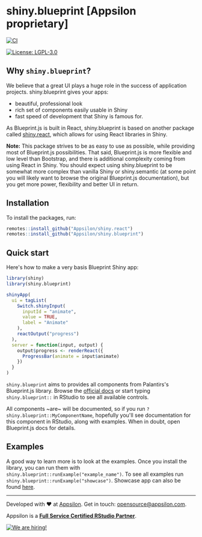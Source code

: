 # shiny.blueprint [Appsilon proprietary]

<!-- badges: start -->
<!-- [![CRAN](https://www.r-pkg.org/badges/version/shiny.blueprint)](https://cran.r-project.org/package=shiny.blueprint) -->
[![CI](https://github.com/Appsilon/shiny.blueprint/actions/workflows/ci.yml/badge.svg)](https://github.com/Appsilon/shiny.blueprint/actions/workflows/ci.yml)
<!-- [![downloads monthly](https://cranlogs.r-pkg.org/badges/shiny.blueprint)](https://CRAN.R-project.org/package=shiny.blueprint) -->
<!-- [![downloads total](https://cranlogs.r-pkg.org/badges/grand-total/shiny.blueprint)](https://CRAN.R-project.org/package=shiny.blueprint) -->
[![License: LGPL-3.0](https://img.shields.io/badge/License-LGPL--3.0-blue.svg)](https://opensource.org/licenses/LGPL-3.0)
<!-- badges: end -->

## Why `shiny.blueprint`?

We believe that a great UI plays a huge role in the success of application projects. shiny.blueprint gives your apps:

- beautiful, professional look
- rich set of components easily usable in Shiny
- fast speed of development that Shiny is famous for.

As Blueprint.js is built in React, shiny.blueprint is based on another package called [shiny.react](https://github.com/Appsilon/shiny.react), which allows for using React libraries in Shiny.

**Note:** This package strives to be as easy to use as possible, while providing most of Blueprint.js possibilities. That said, Blueprint.js is more flexible and low level than Bootstrap, and there is additional complexity coming from using React in Shiny. You should expect using shiny.blueprint to be somewhat more complex than vanilla Shiny or shiny.semantic (at some point you will likely want to browse the original Blueprint.js documentation), but you get more power, flexibility and better UI in return.

## Installation

To install the packages, run:

```R
remotes::install_github("Appsilon/shiny.react")
remotes::install_github("Appsilon/shiny.blueprint")
```

## Quick start

Here's how to make a very basis Blueprint Shiny app:

```r
library(shiny)
library(shiny.blueprint)

shinyApp(
  ui = tagList(
    Switch.shinyInput(
      inputId = "animate",
      value = TRUE,
      label = "Animate"
    ),
    reactOutput("progress")
  ),
  server = function(input, output) {
    output$progress <- renderReact({
      ProgressBar(animate = input$animate)
    })
  }
)
```

`shiny.blueprint` aims to provides all components from Palantirs's Blueprint.js library.
Browse the [official docs](https://blueprintjs.com/)
or start typing `shiny.blueprint::` in RStudio to see all available controls.

All components ~are~ will be documented, so if you run `?shiny.blueprint::MyComponentName`, hopefully you'll see documentation for this component in RStudio, along with examples. When in doubt, open Blueprint.js docs for details.

## Examples

A good way to learn more is to look at the examples. Once you install the library, you can run them with `shiny.blueprint::runExample("example_name")`. To see all examples run `shiny.blueprint::runExample("showcase")`. Showcase app can also be found [here](https://connect.appsilon.com/content/4bde9d84-f065-4cdd-9c92-3cd8b069b158).

---

Developed with :heart: at [Appsilon](https://appsilon.com).
Get in touch: <opensource@appsilon.com>.

Appsilon is a
[**Full Service Certified RStudio Partner**](https://www.rstudio.com/certified-partners/).

<a href="https://appsilon.com/careers/">
  <img src="http://d2v95fjda94ghc.cloudfront.net/hiring.png" alt="We are hiring!">
</a>
